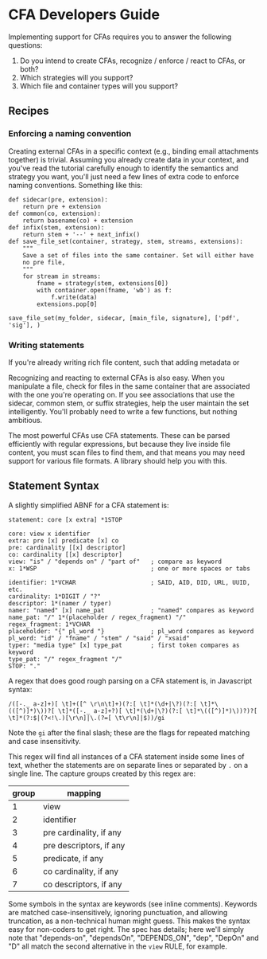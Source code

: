# CFA Developers Guide

Implementing support for CFAs requires you to answer the following questions:

1. Do you intend to create CFAs, recognize / enforce / react to CFAs, or both?
2. Which strategies will you support?
3. Which file and container types will you support?

## Recipes

### Enforcing a naming convention

Creating external CFAs in a specific context (e.g., binding email attachments together) is trivial. Assuming you already create data in your context, and you've read the tutorial carefully enough to identify the semantics and strategy you want, you'll just need a few lines of extra code to enforce naming conventions. Something like this:

```pseudocode
def sidecar(pre, extension):
    return pre + extension
def common(co, extension):
    return basename(co) + extension
def infix(stem, extension):
    return stem + '--' + next_infix() 
def save_file_set(container, strategy, stem, streams, extensions):
    """
    Save a set of files into the same container. Set will either have
    no pre file, 
    """
    for stream in streams:
        fname = strategy(stem, extensions[0])
        with container.open(fname, 'wb') as f:
            f.write(data)
        extensions.pop[0]

save_file_set(my_folder, sidecar, [main_file, signature], ['pdf', 'sig'], )
```

### Writing statements

If you're already writing rich file content, such that adding metadata or 

Recognizing and reacting to external CFAs is also easy. When you manipulate a file, check for files in the same container that are associated with the one you're operating on. If you see associations that use the sidecar, common stem, or suffix strategies, help the user maintain the set intelligently. You'll probably need to write a few functions, but nothing ambitious.

The most powerful CFAs use CFA statements. These can be parsed efficiently with regular expressions, but because they live inside file content, you must scan files to find them, and that means you may need support for various file formats. A library should help you with this.


## Statement Syntax
A slightly simplified ABNF for a CFA statement is:

```ABNF
statement: core [x extra] *1STOP

core: view x identifier
extra: pre [x] predicate [x] co
pre: cardinality [[x] descriptor]
co: cardinality [[x] descriptor] 
view: "is" / "depends on" / "part of"   ; compare as keyword
x: 1*WSP                                ; one or more spaces or tabs 

identifier: 1*VCHAR                     ; SAID, AID, DID, URL, UUID, etc.
cardinality: 1*DIGIT / "?"
descriptor: 1*(namer / typer)
namer: "named" [x] name_pat             ; "named" compares as keyword
name_pat: "/" 1*(placeholder / regex_fragment) "/"
regex_fragment: 1*VCHAR
placeholder: "{" pl_word "}             ; pl_word compares as keyword
pl_word: "id" / "fname" / "stem" / "said" / "xsaid"
typer: "media type" [x] type_pat        ; first token compares as keyword
type_pat: "/" regex_fragment "/"
STOP: "."
```

A regex that does good rough parsing on a CFA statement is, in Javascript syntax:

```
/([-._ a-z]+)[ \t]+([^ \r\n\t]+)(?:[ \t]*(\d+|\?)(?:[ \t]*\(([^)]*)\))?[ \t]*([-._ a-z]+?)[ \t]*(\d+|\?)(?:[ \t]*\(([^)]*)\))?)?[ \t]*(?:$|(?<!\.)[\r\n]|\.(?=[ \t\r\n]|$))/gi
```
Note the `gi` after the final slash; these are the flags for repeated matching and case insensitivity.

This regex will find all instances of a CFA statement inside some lines of text, whether the statements are on separate lines or separated by `.` on a single line. The capture groups created by this regex are:

group | mapping
--- | ---
1 | view
2 | identifier
3 | pre cardinality, if any
4 | pre descriptors, if any
5 | predicate, if any
6 | co cardinality, if any
7 | co descriptors, if any

Some symbols in the syntax are keywords (see inline comments). Keywords are matched case-insensitively, ignoring punctuation, and allowing truncation, as a non-technical human might guess. This makes the syntax easy for non-coders to get right. The spec has details; here we'll simply note that "depends-on", "dependsOn", "DEPENDS_ON", "dep", "DepOn" and "D" all match the second alternative in the `view` RULE, for example.

